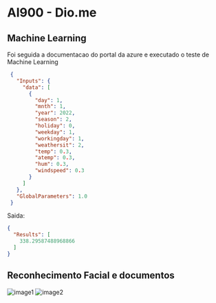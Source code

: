 # AI900 - Dio.me

## Machine Learning
Foi seguida a documentacao do portal da azure e executado o teste de Machine Learning

```json
 {
   "Inputs": { 
     "data": [
       {
         "day": 1,
         "mnth": 1,   
         "year": 2022,
         "season": 2,
         "holiday": 0,
         "weekday": 1,
         "workingday": 1,
         "weathersit": 2, 
         "temp": 0.3, 
         "atemp": 0.3,
         "hum": 0.3,
         "windspeed": 0.3 
       }
     ]    
   },   
   "GlobalParameters": 1.0
 }
```

Saida:
```json
{
  "Results": [
    338.29587488968866
  ]
}
```
## Reconhecimento Facial e documentos

![image1](https://github.com/MFLeandro/ai900/assets/66967643/9d61985e-cb88-4907-aa22-ac8e3f379e9e)
![image2](https://github.com/MFLeandro/ai900/assets/66967643/9f9a4988-68ce-477f-8427-55db427b164e)




